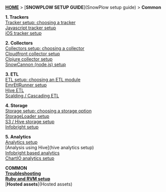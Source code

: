 [**HOME**](Home) > [**SNOWPLOW SETUP GUIDE**](SnowPlow setup guide) > **Common**

**1. Trackers**  
[Tracker setup: choosing a tracker](choosing-a-tracker)  
[Javascript tracker setup](javascript-tracker-setup)  
[iOS tracker setup](ios-tracker-setup)  

**2. Collectors**  
[Collectors setup: choosing a collector](choosing-a-collector)  
[Cloudfront collector setup](setting-up-the-cloudfront-collector)  
[Clojure collector setup](setting-up-the-clojure-collector)  
[SnowCannon (node.js) setup](snowcannon-setup-guide) 

**3. ETL**  
[ETL setup: choosing an ETL module](choosing-an-etl-module)  
[EmrEtlRunner setup](EmrEtlRunner-setup)  
[Hive ETL](hive-etl-setup)  
[Scalding / Cascading ETL](scalding-etl-setup) 

**4. Storage**  
[Storage setup: choosing a storage option](choosing-a-storage-module)  
[StorageLoader setup](StorageLoader-setup)  
[S3 / Hive storage setup](s3-hive-storage-setup)  
[Infobright setup](infobright-storage-setup)  

**5. Analytics**  
[Analytics setup](analytics-setup)  
[Analysis using Hive](hive analytics setup)  
[Infobright based analytics](infobright-analytics-setup)  
[ChartIO analytics setup](ChartIO-setup)  

**COMMON**  
[**Troubleshooting**](Troubleshooting)  
[**Ruby and RVM setup**](Ruby-and-RVM-setup)  
[**Hosted assets**](Hosted assets)